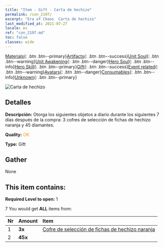 ```yaml
---
title: "Item - Gift - Carta de hechizo"
permalink: /con_2197/
excerpt: "Era of Chaos  Carta de hechizo"
last_modified_at: 2021-07-27
locale: es
ref: "con_2197.md"
toc: false
classes: wide
---
```

 [Materials](/ItemsES/){: .btn .btn--primary}[Artifacts](/ItemsES/Artifacts/){: .btn .btn--success}[Unit Soul](/ItemsES/UnitSoul/){: .btn .btn--warning}[Unit Awakening](/ItemsES/UnitAwakening/){: .btn .btn--danger}[Hero Soul](/ItemsES/HeroSoul/){: .btn .btn--info}[Hero Skill](/ItemsES/HeroSkill/){: .btn .btn--primary}[Gift](/ItemsES/Gift/){: .btn .btn--success}[Event related](/ItemsES/Events/){: .btn .btn--warning}[Avatars](/ItemsES/Avatars/){: .btn .btn--danger}[Consumables](/ItemsES/Consumables/){: .btn .btn--info}[Unknown](/ItemsES/Unknown/){: .btn .btn--primary}

 ![Carta de hechizo](/images/t/i_907532.png)

## Detalles
 **Descripción:** Otorga los siguientes objetos a diario durante los siguientes 7 días después de la compra: 3 cofres de selección de fichas de hechizo naranja y 45 diamantes.

 **Quality:** <span style="color: #FF8C00">OK</span>

 **Type:** Gift

## Gather

  None

## This item contains:

 **Required Level to open:** 1

 7 You would get **ALL** items  from:

  | Nr | Amount |     Item    |
  |:---|:-------|:------------|
  | 1 |  **3x** | [Cofre de selección de fichas de hechizo naranja](/es/Items/con_2198/) |  | 
  | 2 |  **45x** | <i class="fas fa-gem"/> |  | 
